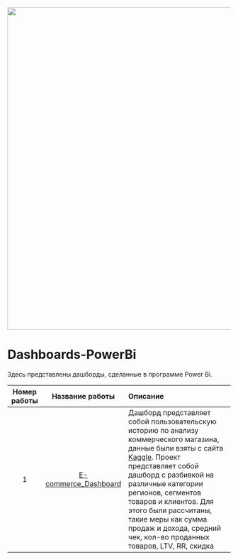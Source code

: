 <p align="center">
      <img src="https://i.ibb.co/7GNyLr3/image.png" width="726">
</p>

# Dashboards-PowerBi
Здесь представлены дашборды, сделанные в программе Power Bi.

| Номер работы  | Название работы | Описание|
| :-----------: |:---------------:| :------------ |
| 1 | [E-commerce_Dashboard](https://github.com/Playmen998/Dashboards-PowerBi/tree/main/E-commerce_Dashboard) | Дашборд представляет собой пользовательскую историю по анализу коммерческого магазина, данные были взяты с сайта [Kaggle](https://www.kaggle.com/datasets/abdulqaderasiirii/e-commerce-data). Проект представляет собой дашборд с разбивкой на различные категории регионов, сегментов товаров и клиентов. Для этого были рассчитаны, такие меры как сумма продаж и дохода, средний чек, кол-во проданных товаров, LTV, RR, скидка|


